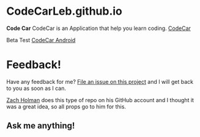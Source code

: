 # CodeCarLeb.github.io

**Code Car** CodeCar is an Application that help you learn coding.
[CodeCar](https://codecarleb.github.io)

Beta Test [CodeCar Android](https://github.com/danielawde9/CodeCar)

# Feedback!

Have any feedback for me? [File an issue on this project](https://github.com/codecarleb/codecarleb.github.io/issues/new) and I will get back to you as soon as I can.

[Zach Holman](http://zachholman.com/) does this type of repo on his GitHub account and I thought it was a great idea, so all props go to him for this.

## Ask me anything!
